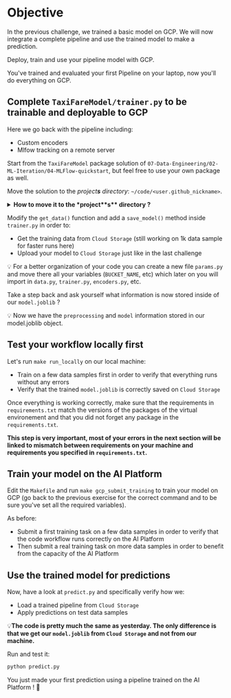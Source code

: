 # Objective

In the previous challenge, we trained a basic model on GCP. We will now integrate a complete pipeline and use the trained model to make a prediction.

Deploy, train and use your pipeline model with GCP.

You've trained and evaluated your first Pipeline on your laptop, now you'll do everything on GCP.

## Complete `TaxiFareModel/trainer.py` to be trainable and deployable to GCP

Here we go back with the pipeline including:
- Custom encoders
- Mlfow tracking on a remote server

Start from the `TaxiFareModel` package solution of `07-Data-Engineering/02-ML-Iteration/04-MLFlow-quickstart`, but feel free to use your own package as well.

Move the solution to the *project**s** directory*: `~/code/<user.github_nickname>`.

<details>
  <summary markdown='span'><strong>How to move it to the *project**s** directory ?</strong></summary>


  ``` bash
  mv downloaded_solution_package ~/code/<user.github_nickname>/TFM_TrainAtScalePipeline
  cd ~/code/<user.github_nickname>/TFM_TrainAtScalePipeline
  ```
</details>


Modify the `get_data()` function and add a `save_model()` method inside `trainer.py` in order to:
- Get the training data from `Cloud Storage` (still working on 1k data sample for faster runs here)
- Upload your model to `Cloud Storage` just like in the last challenge

💡 For a better organization of your code you can create a new file `params.py` and move there all your variables (`BUCKET_NAME`, etc) which later on you will import in `data.py`, `trainer.py`, `encoders.py`, etc.

Take a step back and ask yourself what information is now stored inside of our `model.joblib` ?

💡 Now we have the `preprocessing` and `model` information stored in our model.joblib object.

## Test your workflow locally first

Let's run `make run_locally` on our local machine:
- Train on a few data samples first in order to verify that everything runs without any errors
- Verify that the trained `model.joblib` is correctly saved on `Cloud Storage`

Once everything is working correctly, make sure that the requirements in `requirements.txt` match the versions of the packages of the virtual environement and that you did not forget any package in the `requirements.txt`.

**This step is very important, most of your errors in the next section will be linked to mismatch between requirements on your machine and requirements you specified in `requirements.txt`.**

## Train your model on the AI Platform

Edit the `Makefile` and run `make gcp_submit_training` to train your model on GCP (go back to the previous exercise for the correct command and to be sure you've set all the required variables).

As before:
- Submit a first training task on a few data samples in order to verify that the code workflow runs correctly on the AI Platform
- Then submit a real training task on more data samples in order to benefit from the capacity of the AI Platform

## Use the trained model for predictions

Now, have a look at `predict.py` and specifically verify how we:
- Load a trained pipeline from `Cloud Storage`
- Apply predictions on test data samples

💡**The code is pretty much the same as yesterday. The only difference is that we get our `model.joblib` from `Cloud Storage` and not from our machine.**

Run and test it:

```bash
python predict.py
```

You just made your first prediction using a pipeline trained on the AI Platform ! 🚀
